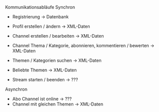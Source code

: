 Kommunikationsabläufe
Synchron
- Registrierung -> Datenbank
- Profil erstellen / ändern -> XML-Daten
- Channel erstellen / bearbeiten -> XML-Daten
- Channel Thema / Kategorie, abonnieren, kommentieren / bewerten -> XML-Daten

- Themen / Kategorien suchen -> XML-Daten
- Beliebte Themen -> XML-Daten

- Stream starten / beenden -> ???

Asynchron
- Abo Channel ist online -> ???
- Channel mit gleichen Themen -> XML-Daten
